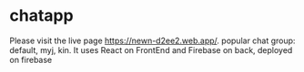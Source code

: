 # chatapp

Please visit the live page https://newn-d2ee2.web.app/.
popular chat group:
         default,
         myj,
         kin.
            It uses React on FrontEnd and Firebase on back,
deployed on firebase
